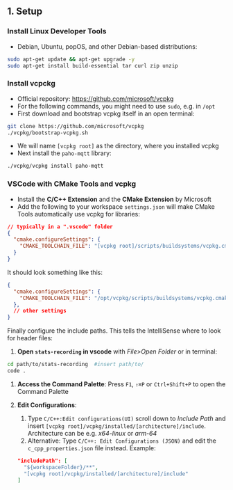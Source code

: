 ## 1. Setup

### Install Linux Developer Tools
- Debian, Ubuntu, popOS, and other Debian-based distributions:
  
```bash
sudo apt-get update && apt-get upgrade -y
sudo apt-get install build-essential tar curl zip unzip
```

### Install vcpckg
- Official repository: https://github.com/microsoft/vcpkg
- For the following commands, you might need to use `sudo`, e.g. in `/opt`
- First download and bootstrap vcpkg itself in an open terminal:

```bash
git clone https://github.com/microsoft/vcpkg
./vcpkg/bootstrap-vcpkg.sh
```
- We will name `[vcpkg root]` as the directory, where you installed vcpkg
- Next install the `paho-mqtt` library:

```bash
./vcpkg/vcpkg install paho-mqtt
```

### VSCode with CMake Tools and vcpkg
- Install the **C/C++ Extension** and the **CMake Extension** by Microsoft
- Add the following to your workspace `settings.json` will make CMake Tools automatically use vcpkg for libraries:

```json
// typically in a ".vscode" folder
{
  "cmake.configureSettings": {
    "CMAKE_TOOLCHAIN_FILE": "[vcpkg root]/scripts/buildsystems/vcpkg.cmake"
  }
}
```

It should look something like this:

```json
{
  "cmake.configureSettings": {
    "CMAKE_TOOLCHAIN_FILE": "/opt/vcpkg/scripts/buildsystems/vcpkg.cmake"
  },
  // other settings
}
```

Finally configure the include paths. This tells the IntelliSense where to look for header files:
  1. **Open `stats-recording` in vscode** with *File>Open Folder* or in terminal:
   
  ```bash
  cd path/to/stats-recording  #insert path/to/
  code .
  ```

  1. **Access the Command Palette**: Press `F1`, `⇧⌘P` or `Ctrl+Shift+P` to open the Command Palette
  2. **Edit Configurations**: 
     1. Type `C/C++:Edit configurations(UI)` scroll down to *Include Path* and insert 
     `[vcpkg root]/vcpkg/installed/[architecture]/include`. Architecture can be e.g. *x64-linux* or *arm-64*
     2. Alternative: Type `C/C++: Edit Configurations (JSON)` and edit the `c_cpp_properties.json` file instead.
Example:
     
      ```json
      "includePath": [
        "${workspaceFolder}/**",
        "[vcpkg root]/vcpkg/installed/[architecture]/include"
      ]
      ```

